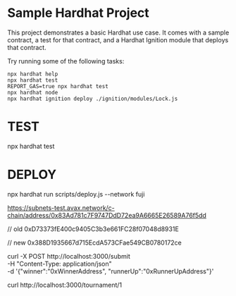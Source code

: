 # Sample Hardhat Project

This project demonstrates a basic Hardhat use case. It comes with a sample contract, a test for that contract, and a Hardhat Ignition module that deploys that contract.

Try running some of the following tasks:

```shell
npx hardhat help
npx hardhat test
REPORT_GAS=true npx hardhat test
npx hardhat node
npx hardhat ignition deploy ./ignition/modules/Lock.js
```

# TEST
npx hardhat test

# DEPLOY
npx hardhat run scripts/deploy.js --network fuji


https://subnets-test.avax.network/c-chain/address/0x83Ad781c7F9747DdD72ea9A6665E26589A76f5dd

// old 
0xD73373fE400c9405C3b3e661FC28f07048d8931E

// new
0x388D1935667d715EcdA573CFae549CB0780172ce

curl -X POST http://localhost:3000/submit \
     -H "Content-Type: application/json" \
     -d '{"winner":"0xWinnerAddress", "runnerUp":"0xRunnerUpAddress"}'

curl http://localhost:3000/tournament/1